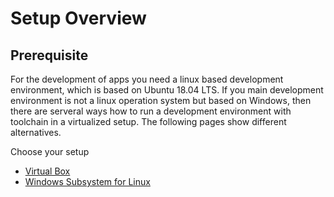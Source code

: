 # Setup Overview

## Prerequisite

For the development of apps you need a linux based development environment, which is based on Ubuntu 18.04 LTS.
If you main development environment is not a linux operation system but based on Windows, then there are serveral ways how to run a development environment with toolchain in a virtualized setup.
The following pages show different alternatives.
  
Choose your setup

* [Virtual Box](./setup_windows_virtualbox_ubuntu.md)
* [Windows Subsystem for Linux](./setup_windows_wsl_ubuntu.md)